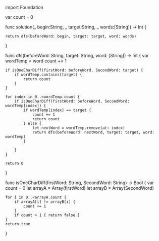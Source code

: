 import Foundation

var count = 0

func solution(_ begin:String, _ target:String, _ words:[String]) -> Int {
    
    return dfs(beforeWord: begin, target: target, word: words)
}

func dfs(beforeWord: String, target: String, word: [String]) -> Int {
    var wordTemp = word
    count += 1
    
    if isOneCharDiff(firstWord: beforeWord, SecondWord: target) {
        if wordTemp.contains(target) {
            return count
        }
    }
    
    for index in 0..<wordTemp.count {
        if isOneCharDiff(firstWord: beforeWord, SecondWord: wordTemp[index]) {
            if wordTemp[index] == target {
                count += 1
                return count
            } else {
                let nextWord = wordTemp.remove(at: index)
                return dfs(beforeWord: nextWord, target: target, word: wordTemp)
            }
            
        }
    }
    
    return 0
}

func isOneCharDiff(firstWord: String, SecondWord: String) -> Bool {
    var count = 0
    let arrayA = Array(firstWord)
    let arrayB = Array(SecondWord)
    
    for i in 0..<arrayA.count {
        if arrayA[i] != arrayB[i] {
            count += 1
        }
        if count > 1 { return false }
    }
    return true
}

